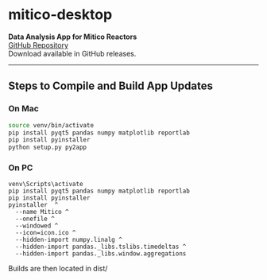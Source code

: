 # mitico-desktop

**Data Analysis App for Mitico Reactors**    
  [GitHub Repository](https://github.com/napaliraymundo/mitico-desktop)  
Download available in GitHub releases.

---

## Steps to Compile and Build App Updates

### On Mac

```bash
source venv/bin/activate
pip install pyqt5 pandas numpy matplotlib reportlab
pip install pyinstaller
python setup.py py2app
```

### On PC
```
venv\Scripts\activate
pip install pyqt5 pandas numpy matplotlib reportlab
pip install pyinstaller
pyinstaller  ^
  --name Mitico ^
  --onefile ^
  --windowed ^
  --icon=icon.ico ^
  --hidden-import numpy.linalg ^
  --hidden-import pandas._libs.tslibs.timedeltas ^
  --hidden-import pandas._libs.window.aggregations
  ```
  Builds are then located in dist/